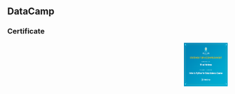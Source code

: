 ## DataCamp

### Certificate

<img src="./image_gallery/cc.png" align="right" title="RIHAD VARIAWA, Data Scientist - Who has fun LEARNING, EXPLORING & GROWING" width="100" height="100">